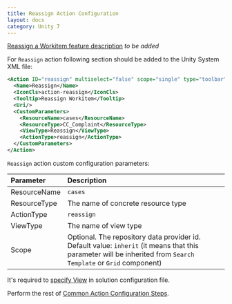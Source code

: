 ```yaml
---
title: Reassign Action Configuration
layout: docs
category: Unity 7
---
```


[Reassign a Workitem feature description](../../features/process-management/reassign.md) *to be added*

For `Reassign` action following section should be added to the Unity System XML file:

```xml
<Action ID="reassign" multiselect="false" scope="single" type="toolbar">
  <Name>Reassign</Name>
  <IconCls>action-reassign</IconCls>
  <Tooltip>Reassign Workitem</Tooltip>
  <Uri/>
  <CustomParameters>
    <ResourceName>cases</ResourceName>
    <ResourceType>CC_Complaint</ResourceType>
    <ViewType>Reassign</ViewType>
    <ActionType>reassign</ActionType>
  </CustomParameters>
</Action>
```

`Reassign` action custom configuration parameters:

| Parameter   | Description |
|:------------|:------------|
|ResourceName | `cases` |
|ResourceType | The name of concrete resource type |
|ActionType   | `reassign`      |
|ViewType     | The name of view type |
|Scope        | Optional. The repository data provider id. Default value: `inherit` (it means that this parameter will be inherited from `Search Template` or `Grid` component) |

It's required to [specify View](../tags-list/views-tag.md) in solution configuration file.

Perform the rest of [Common Action Configuration Steps](../actions.md#common-actions-configuration-steps). 